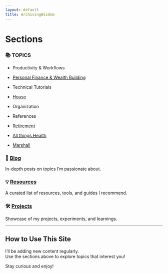```yaml
---
layout: default
title: ArchivingWisdom 
---
```


# Sections

### 📚 TOPICS
- Productivity & Workflows
- [Personal Finance & Wealth Building](./investing)
- Technical Tutorials 
- [House](./house)
- Organization
- References
- [Retirement](./retirement)
- [All things Health](./health)

- [Marshall](./Marsh)

### 📝 [Blog](./blog)
In-depth posts on topics I’m passionate about.

### 💡 [Resources](./resources)
A curated list of resources, tools, and guides I recommend.

### 🛠️ [Projects](./projects)
Showcase of my projects, experiments, and learnings.

---

## How to Use This Site

I’ll be adding new content regularly.  
Use the sections above to explore topics that interest you!

Stay curious and enjoy!